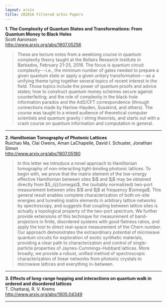 ```yaml
---
layout: arxiv
title: 202016 Filtered arXiv Papers
---
```


**1.    The Complexity of Quantum States and Transformations: From Quantum Money to Black Holes**  
Scott Aaronson  
http://www.arxiv.org/abs/1607.05256  
<blockquote>
<p>
These are lecture notes from a weeklong course in quantum complexity theory taught at the Bellairs Research Institute in Barbados, February 21-25, 2016. The focus is quantum circuit complexity---i.e., the minimum number of gates needed to prepare a given quantum state or apply a given unitary transformation---as a unifying theme tying together several topics of recent interest in the field. Those topics include the power of quantum proofs and advice states; how to construct quantum money schemes secure against counterfeiting; and the role of complexity in the black-hole information paradox and the AdS/CFT correspondence (through connections made by Harlow-Hayden, Susskind, and others). The course was taught to a mixed audience of theoretical computer scientists and quantum gravity / string theorists, and starts out with a crash course on quantum information and computation in general.
</p>
</blockquote>

------

**2.    Hamiltonian Tomography of Photonic Lattices**  
Ruichao Ma, Clai Owens, Aman LaChapelle, David I. Schuster, Jonathan Simon  
http://www.arxiv.org/abs/1607.05180  
<blockquote>
<p>
In this letter we introduce a novel approach to Hamiltonian tomography of non-interacting tight-binding photonic lattices. To begin with, we prove that the matrix element of the low-energy effective Hamiltonian between sites $i$ and $j$ may be obtained directly from $S_{ij}(\omega)$, the (suitably normalized) two-port measurement between sites $i$ and $j$ at frequency $\omega$. This general result enables complete characterization of both on-site energies and tunneling matrix elements in arbitrary lattice networks by spectroscopy, and suggests that coupling between lattice sites is actually a topological property of the two-port spectrum. We further provide extensions of this technique for measurement of band-projectors in finite, disordered systems with good flatness ratios, and apply the tool to direct real-space measurement of the Chern number. Our approach demonstrates the extraordinary potential of microwave quantum circuits for exploration of exotic synthetic materials, providing a clear path to characterization and control of single-particle properties of Jaynes-Cummings-Hubbard lattices. More broadly, we provide a robust, unified method of spectroscopic characterization of linear networks from photonic crystals to microwave lattices and everything in-between.
</p>
</blockquote>

------

**3.    Effects of long-range hopping and interactions on quantum walk in ordered and disordered lattices**  
T. Chattaraj, R. V. Krems  
http://www.arxiv.org/abs/1605.04349  
<blockquote>
<p>

</p>
</blockquote>

------

